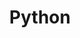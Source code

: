 ---
category: [programming]
hue: var(--c-themeHueRed) 
title: Python
description: Things about python
---